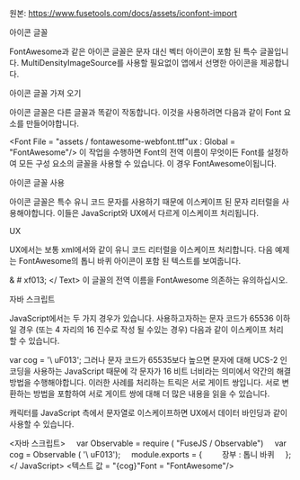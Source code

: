 원본: https://www.fusetools.com/docs/assets/iconfont-import

아이콘 글꼴

FontAwesome과 같은 아이콘 글꼴은 문자 대신 벡터 아이콘이 포함 된 특수 글꼴입니다. MultiDensityImageSource를 사용할 필요없이 앱에서 선명한 아이콘을 제공합니다.

아이콘 글꼴 가져 오기

아이콘 글꼴은 다른 글꼴과 똑같이 작동합니다. 이것을 사용하려면 다음과 같이 Font 요소를 만들어야합니다.

<Font File = "assets / fontawesome-webfont.ttf"ux : Global = "FontAwesome"/>
이 작업을 수행하면 Font의 전역 이름이 무엇이든 Font를 설정하여 모든 구성 요소의 글꼴을 사용할 수 있습니다. 이 경우 FontAwesome이됩니다.

아이콘 글꼴 사용

아이콘 글꼴은 특수 유니 코드 문자를 사용하기 때문에 이스케이프 된 문자 리터럴을 사용해야합니다. 이들은 JavaScript와 UX에서 다르게 이스케이프 처리됩니다.

UX

UX에서는 보통 xml에서와 같이 유니 코드 리터럴을 이스케이프 처리합니다. 다음 예제는 FontAwesome의 톱니 바퀴 아이콘이 포함 된 텍스트를 보여줍니다.

<Text Font = "FontAwesome"> & # xf013; </ Text>
이 글꼴의 전역 이름을 FontAwesome 의존하는 유의하십시오.

자바 스크립트

JavaScript에서는 두 가지 경우가 있습니다. 사용하고자하는 문자 코드가 65536 이하일 경우 (또는 4 자리의 16 진수로 작성 될 수있는 경우) 다음과 같이 이스케이프 처리 할 수 ​​있습니다.

var cog = '\ uF013';
그러나 문자 코드가 65535보다 높으면 문자에 대해 UCS-2 인코딩을 사용하는 JavaScript 때문에 각 문자가 16 비트 너비라는 의미에서 약간의 해결 방법을 수행해야합니다. 이러한 사례를 처리하는 트릭은 서로 게이트 쌍입니다. 서로 변환하는 방법을 포함하여 서로 게이트 쌍에 대해 더 많은 내용을 읽을 수 있습니다.

캐릭터를 JavaScript 측에서 문자열로 이스케이프하면 UX에서 데이터 바인딩과 같이 사용할 수 있습니다.

<자바 스크립트>
    var Observable = require ( "FuseJS / Observable")
    var cog = Observable ( '\ uF013');
    module.exports = {
        장부 : 톱니 바퀴
    };
</ JavaScript>
<텍스트 값 = "{cog}"Font = "FontAwesome"/>
